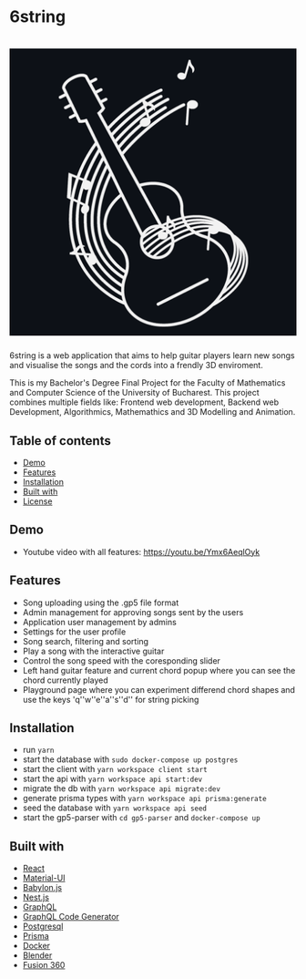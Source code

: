 # 6string

# ![6string logo](https://github.com/mihainsto/6string/blob/main/client/public/IconWhite_Background.png?raw=true)

6string is a web application that aims to help guitar players learn new songs and visualise the songs and the cords into a frendly 3D enviroment.  

This is my Bachelor's Degree Final Project for the Faculty of Mathematics and Computer Science of the University of Bucharest.
This project combines multiple fields like: Frontend web development, Backend web Development, Algorithmics, Mathemathics and 3D Modelling and Animation.



## Table of contents

- [Demo](#demo)
- [Features](#features)
- [Installation](#installation)
- [Built with](#built-with)
- [License](#license)


## Demo
- Youtube video with all features: https://youtu.be/Ymx6AeqlOyk

## Features
- Song uploading using the .gp5 file format
- Admin management for approving songs sent by the users
- Application user management by admins
- Settings for the user profile
- Song search, filtering and sorting
- Play a song with the interactive guitar
- Control the song speed with the coresponding slider
- Left hand guitar feature and current chord popup where you can see the chord currently played
- Playground page where you can experiment differend chord shapes and use the keys 'q''w''e''a''s''d'' for string picking

## Installation
- run `yarn`
- start the database with `sudo docker-compose up postgres`
- start the client with `yarn workspace client start`
- start the api with `yarn workspace api start:dev`
- migrate the db with `yarn workspace api migrate:dev`
- generate prisma types with `yarn workspace api prisma:generate`
- seed the database with `yarn workspace api seed`
- start the gp5-parser with `cd gp5-parser` and `docker-compose up`

## Built with
- [React](https://github.com/facebook/react)
- [Material-UI](https://github.com/mui-org/material-ui)
- [Babylon.js](https://github.com/BabylonJS)
- [Nest.js](https://github.com/nestjs/nest)
- [GraphQL](https://github.com/graphql)
- [GraphQL Code Generator](https://www.graphql-code-generator.com/)
- [Postgresql](https://www.postgresql.org/)
- [Prisma](https://github.com/prisma/prisma)
- [Docker](https://github.com/docker)
- [Blender](https://github.com/blender)
- [Fusion 360](https://www.autodesk.com/products/fusion-360/overview)

